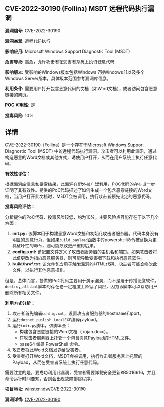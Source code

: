 ## CVE-2022-30190 (Follina) MSDT 远程代码执行漏洞

**漏洞编号:** CVE-2022-30190

**漏洞类型:** 远程代码执行

**影响应用:** Microsoft Windows Support Diagnostic Tool (MSDT)

**危害等级:** 高危，允许攻击者在受害者系统上执行任意代码

**影响版本:** 受影响的Windows版本包括Windows 7到Windows 11以及多个Windows Server版本，具体版本范围参考漏洞库信息。

**利用条件:** 需要用户打开包含恶意代码的文档（如Word文档），或者访问包含恶意链接的网页。

**POC 可用性:** 是

**投毒风险:** 10%

## 详情

CVE-2022-30190（Follina）是一个存在于Microsoft Windows Support Diagnostic Tool (MSDT) 中的远程代码执行漏洞。攻击者可以利用此漏洞，通过构造恶意的Word文档或其他方式，诱使用户打开，从而在用户系统上执行任意代码。 

**有效性评估：**

根据漏洞库信息和搜索结果，此漏洞在野外被广泛利用，POC代码的存在进一步证明了其有效性。提供的PoC代码描述了如何生成一个包含恶意链接的Word文档，当用户打开此文档时，MSDT会被调用，执行攻击者预先设定的恶意代码。

**投毒风险评估：**

分析提供的PoC代码，投毒风险较低，约为10%。主要风险点可能存在于以下几个方面：

1.  **init.py:** 该脚本用于构建恶意Word文档和初始化攻击者服务器。代码本身没有明显的恶意行为，但如果`build_payload`函数中的powershell命令被替换为更具破坏性的命令，则可能导致更严重的后果。
2.  **config.xml:** 该配置文件定义了攻击者服务器的主机名和端口。如果攻击者将此值更改为指向恶意服务器，则可能导致受害者下载和执行恶意软件。
3.  **build/href.txt:** 该文件包含用于触发漏洞的HTML代码。攻击者可能会修改此文件，以执行其他恶意操作。

但是，总体而言，提供的PoC代码主要用于演示漏洞，而不是用于传播恶意软件。 `destroy_all.bat`脚本的存在也一定程度上降低了风险，因为该脚本可以帮助用户删除所有相关文件。

**利用方式分析：**

1.  攻击者首先编辑`config.xml`，设置攻击者服务器的hostname和port。
2.  运行`dotnet publish LocalEXF`编译payload。
3.  运行`init.py`脚本，该脚本会：
    *   构建包含恶意链接的Word文档（trojan.docx）。
    *   在攻击者服务器上托管一个包含恶意Payload的HTML文件。
    *   base64 编码 PowerShell 命令。
4.  攻击者将此Word文档发送给受害者。
5.  受害者打开Word文档，MSDT会被调用，执行攻击者服务器上托管的Payload，从而在受害者系统上执行任意代码。

需要注意的是，要成功利用此漏洞，受害者需要卸载安全更新KB5016616，并且命令运行时间要短，否则会出现故障排除程序。


**项目地址:** [winstxnhdw/CVE-2022-30190](https://github.com/winstxnhdw/CVE-2022-30190)

**漏洞详情:** [CVE-2022-30190](https://nvd.nist.gov/vuln/detail/CVE-2022-30190)